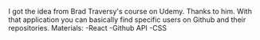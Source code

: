 I got the idea from Brad Traversy's course on Udemy. Thanks to him. 
With that application you can basically find specific users on Github and their repositories.
Materials:
-React
-Github API
-CSS
